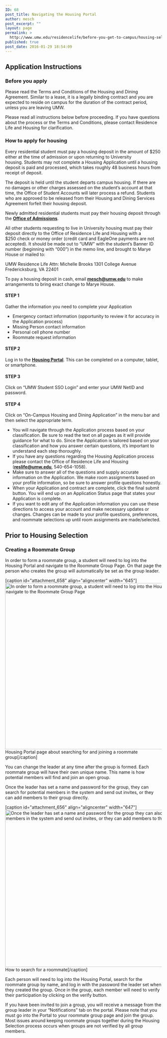```yaml
---
ID: 68
post_title: Navigating the Housing Portal
author: mesch
post_excerpt: ""
layout: page
permalink: >
  http://www.umw.edu/residencelife/before-you-get-to-campus/housing-selection/navigating/
published: true
post_date: 2016-01-29 18:54:09
---
```

<h2><strong>Application Instructions</strong></h2>
<h3>Before you apply</h3>
Please read the Terms and Conditions of the Housing and Dining Agreement. Similar to a lease, it is a legally binding contract and you are expected to reside on campus for the duration of the contract period, unless you are leaving UMW.

Please read all instructions below before proceeding. If you have questions about the process or the Terms and Conditions, please contact Residence Life and Housing for clarification.
<h3>How to apply for housing</h3>
Every residential student must pay a housing deposit in the amount of $250 either at the time of admission or upon returning to University housing. Students may not complete a Housing Application until a housing deposit is paid and processed, which takes roughly 48 business hours from receipt of deposit.

The deposit is held until the student departs campus housing. If there are no damages or other charges assessed on the student’s account at that time, the Office of Student Accounts will later process a refund. Students who are approved to be released from their Housing and Dining Services Agreement forfeit their housing deposit.

Newly admitted residential students must pay their housing deposit through the <strong><u><a href="http://www.umw.edu/admissions/">Office of Admissions</a></u></strong>.

All other students requesting to live in University housing must pay their deposit directly to the Office of Residence Life and Housing with a $250 check or money order (credit card and EagleOne payments are not accepted). It should be made out to “UMW” with the student’s Banner ID number (beginning with “000”) in the memo line, and brought to Marye House or mailed to:

UMW Residence Life
Attn: Michelle Brooks
1301 College Avenue
Fredericksburg, VA 22401

To pay a housing deposit in cash, email <strong><u><a href="mailto:mesch@umw.edu">mesch@umw.edu</a></u></strong> to make arrangements to bring exact change to Marye House.
<h4>STEP 1</h4>
Gather the information you need to complete your Application
<ul>
 	<li>Emergency contact information (opportunity to review it for accuracy in the Application process)</li>
 	<li>Missing Person contact information</li>
 	<li>Personal cell phone number</li>
 	<li>Roommate request information</li>
</ul>
<h4>STEP 2</h4>
Log in to the <strong><u><a href="https://umw.starrezhousing.com/StarRezPortal/Login">Housing Portal</a></u></strong>. This can be completed on a computer, tablet, or smartphone.
<h4>STEP 3</h4>
Click on “UMW Student SSO Login” and enter your UMW NetID and password.
<h4>STEP 4</h4>
Click on “On-Campus Housing and Dining Application” in the menu bar and then select the appropriate term.
<ul>
 	<li>You will navigate through the Application process based on your classification. Be sure to read the text on all pages as it will provide guidance for what to do. Since the Application is tailored based on your classification and how you answer certain questions, it’s important to understand each step thoroughly.</li>
 	<li>If you have any questions regarding the Housing Application process please contact the Office of Residence Life and Housing (<strong><u><a href="mailto:reslife@umw.edu">reslife@umw.edu</a></u></strong>, 540-654-1058).</li>
 	<li>Make sure to answer all of the questions and supply accurate information on the Application. We make room assignments based on your profile information, so be sure to answer profile questions honestly.</li>
 	<li>When your Application and contract are complete, click the final submit button. You will end up on an Application Status page that states your Application is complete.</li>
 	<li>If you want to edit any of the Application information you can use these directions to access your account and make necessary updates or changes. Changes can be made to your profile questions, preferences, and roommate selections up until room assignments are made/selected.</li>
</ul>
<h2><strong>Prior to Housing Selection</strong></h2>
<h3>Creating a Roommate Group</h3>
In order to form a roommate group, a student will need to log into the Housing Portal and navigate to the Roommate Group Page. On that page the person who creates the group will automatically be set as the group leader.

[caption id="attachment_658" align="aligncenter" width="645"]<a href="http://www.umw.edu/residencelife/wp-content/uploads/sites/30/2019/02/Searching-for-a-Roommate.png"><img class="wp-image-658 size-full" src="http://www.umw.edu/residencelife/wp-content/uploads/sites/30/2019/02/Searching-for-a-Roommate.png" alt="In order to form a roommate group, a student will need to log into the Housing System and navigate to the Roommate Group Page" width="645" height="535" /></a> Housing Portal page about searching for and joining a roommate group[/caption]

You can change the leader at any time after the group is formed. Each roommate group will have their own unique name. This name is how potential members will find and join an open group.

Once the leader has set a name and password for the group, they can search for potential members in the system and send out invites, or they can add members to their group directly.

[caption id="attachment_656" align="aligncenter" width="647"]<a href="http://www.umw.edu/residencelife/wp-content/uploads/sites/30/2019/02/Roommate-Search-by-Details.jpg"><img class="wp-image-656 size-full" src="http://www.umw.edu/residencelife/wp-content/uploads/sites/30/2019/02/Roommate-Search-by-Details.jpg" alt="Once the leader has set a name and password for the group they can also search for potential members in the system and send out invites, or they can add members to their group directly.  " width="647" height="506" /></a> How to search for a roommate[/caption]

Each person will need to log into the Housing Portal, search for the roommate group by name, and log in with the password the leader set when they created the group. Once in the group, each member will need to verify their participation by clicking on the verify button.

If you have been invited to join a group, you will receive a message from the group leader in your “Notifications” tab on the portal. Please note that you must go into the Portal to your roommate group page and join the group. Most issues around keeping roommate groups together during the Housing Selection process occurs when groups are not verified by all group members.